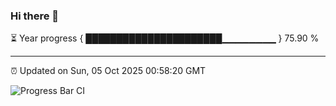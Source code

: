 ### Hi there 👋

⏳ Year progress { ██████████████████████▁▁▁▁▁▁▁▁ } 75.90 %

---

⏰ Updated on Sun, 05 Oct 2025 00:58:20 GMT

![Progress Bar CI](https://github.com/Shyam-Makwana/GitHub-Actions-Demo/workflows/Progress%20Bar%20CI/badge.svg)
